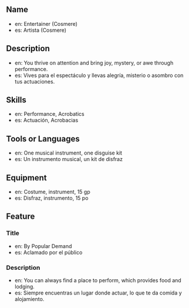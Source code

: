 ## Name
- en: Entertainer (Cosmere)
- es: Artista (Cosmere)

## Description
- en: You thrive on attention and bring joy, mystery, or awe through performance.
- es: Vives para el espectáculo y llevas alegría, misterio o asombro con tus actuaciones.

## Skills
- en: Performance, Acrobatics
- es: Actuación, Acrobacias

## Tools or Languages
- en: One musical instrument, one disguise kit
- es: Un instrumento musical, un kit de disfraz

## Equipment
- en: Costume, instrument, 15 gp
- es: Disfraz, instrumento, 15 po

## Feature
### Title
- en: By Popular Demand
- es: Aclamado por el público

### Description
- en: You can always find a place to perform, which provides food and lodging.
- es: Siempre encuentras un lugar donde actuar, lo que te da comida y alojamiento.